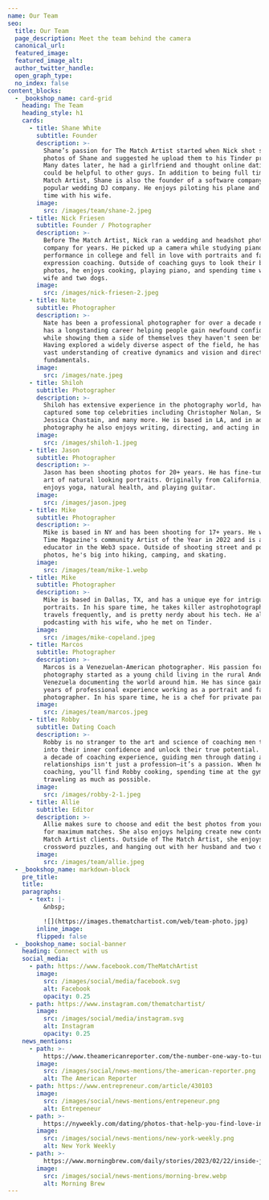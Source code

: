 ```yaml
---
name: Our Team
seo:
  title: Our Team
  page_description: Meet the team behind the camera
  canonical_url:
  featured_image:
  featured_image_alt:
  author_twitter_handle:
  open_graph_type:
  no_index: false
content_blocks:
  - _bookshop_name: card-grid
    heading: The Team
    heading_style: h1
    cards:
      - title: Shane White
        subtitle: Founder
        description: >-
          Shane’s passion for The Match Artist started when Nick shot some
          photos of Shane and suggested he upload them to his Tinder profile.
          Many dates later, he had a girlfriend and thought online dating photos
          could be helpful to other guys. In addition to being full time at The
          Match Artist, Shane is also the founder of a software company and a
          popular wedding DJ company. He enjoys piloting his plane and spending
          time with his wife.
        image:
          src: /images/team/shane-2.jpeg
      - title: Nick Friesen
        subtitle: Founder / Photographer
        description: >-
          Before The Match Artist, Nick ran a wedding and headshot photography
          company for years. He picked up a camera while studying piano
          performance in college and fell in love with portraits and facial
          expression coaching. Outside of coaching guys to look their best in
          photos, he enjoys cooking, playing piano, and spending time with his
          wife and two dogs.
        image:
          src: /images/nick-friesen-2.jpeg
      - title: Nate
        subtitle: Photographer
        description: >-
          Nate has been a professional photographer for over a decade now. He
          has a longstanding career helping people gain newfound confidence
          while showing them a side of themselves they haven't seen before.
          Having explored a widely diverse aspect of the field, he has gained a
          vast understanding of creative dynamics and vision and directing
          fundamentals.
        image:
          src: /images/nate.jpeg
      - title: Shiloh
        subtitle: Photographer
        description: >-
          Shiloh has extensive experience in the photography world, having
          captured some top celebrities including Christopher Nolan, Seth Rogen,
          Jessica Chastain, and many more. He is based in LA, and in addition to
          photography he also enjoys writing, directing, and acting in films.
        image:
          src: /images/shiloh-1.jpeg
      - title: Jason
        subtitle: Photographer
        description: >-
          Jason has been shooting photos for 20+ years. He has fine-tuned the
          art of natural looking portraits. Originally from California, he
          enjoys yoga, natural health, and playing guitar.
        image:
          src: /images/jason.jpeg
      - title: Mike
        subtitle: Photographer
        description: >-
          Mike is based in NY and has been shooting for 17+ years. He was named
          Time Magazine's community Artist of the Year in 2022 and is an art
          educator in the Web3 space. Outside of shooting street and portrait
          photos, he's big into hiking, camping, and skating.
        image:
          src: /images/team/mike-1.webp
      - title: Mike
        subtitle: Photographer
        description: >-
          Mike is based in Dallas, TX, and has a unique eye for intriguing
          portraits. In his spare time, he takes killer astrophotography photos,
          travels frequently, and is pretty nerdy about his tech. He also enjoys
          podcasting with his wife, who he met on Tinder.
        image:
          src: /images/mike-copeland.jpeg
      - title: Marcos
        subtitle: Photographer
        description: >-
          Marcos is a Venezuelan-American photographer. His passion for
          photography started as a young child living in the rural Andes of
          Venezuela documenting the world around him. He has since gained 10+
          years of professional experience working as a portrait and fashion
          photographer. In his spare time, he is a chef for private parties.
        image:
          src: /images/team/marcos.jpeg
      - title: Robby
        subtitle: Dating Coach
        description: >-
          Robby is no stranger to the art and science of coaching men to tap
          into their inner confidence and unlock their true potential. With over
          a decade of coaching experience, guiding men through dating and
          relationships isn't just a profession—it’s a passion. When he’s not
          coaching, you’ll find Robby cooking, spending time at the gym, and
          traveling as much as possible.
        image:
          src: /images/robby-2-1.jpeg
      - title: Allie
        subtitle: Editor
        description: >-
          Allie makes sure to choose and edit the best photos from your shoot
          for maximum matches. She also enjoys helping create new content for
          Match Artist clients. Outside of The Match Artist, she enjoys improv,
          crossword puzzles, and hanging out with her husband and two dogs.
        image:
          src: /images/team/allie.jpeg
  - _bookshop_name: markdown-block
    pre_title:
    title:
    paragraphs:
      - text: |-
          &nbsp;

          ![](https://images.thematchartist.com/web/team-photo.jpg)
        inline_image:
        flipped: false
  - _bookshop_name: social-banner
    heading: Connect with us
    social_media:
      - path: https://www.facebook.com/TheMatchArtist
        image:
          src: /images/social/media/facebook.svg
          alt: Facebook
          opacity: 0.25
      - path: https://www.instagram.com/thematchartist/
        image:
          src: /images/social/media/instagram.svg
          alt: Instagram
          opacity: 0.25
    news_mentions:
      - path: >-
          https://www.theamericanreporter.com/the-number-one-way-to-turn-your-online-dating-profile-around-the-match-artist/
        image:
          src: /images/social/news-mentions/the-american-reporter.png
          alt: The American Reporter
      - path: https://www.entrepreneur.com/article/430103
        image:
          src: /images/social/news-mentions/entrepeneur.png
          alt: Entrepeneur
      - path: >-
          https://nyweekly.com/dating/photos-that-help-you-find-love-introducing-the-match-artist/
        image:
          src: /images/social/news-mentions/new-york-weekly.png
          alt: New York Weekly
      - path: >-
          https://www.morningbrew.com/daily/stories/2023/02/22/inside-jobs-dating-app-photographer-nick-friesen
        image:
          src: /images/social/news-mentions/morning-brew.webp
          alt: Morning Brew
---
```

